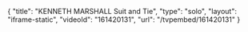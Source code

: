 {
    "title": "KENNETH MARSHALL Suit and Tie",
    "type": "solo",
    "layout": "iframe-static",
    "videoId": "161420131",
    "url": "\/tvpembed\/161420131"
}